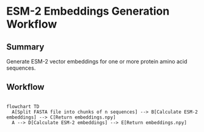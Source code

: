 # ESM-2 Embeddings Generation Workflow

## Summary

Generate ESM-2 vector embeddings for one or more protein amino acid sequences.

## Workflow

```mermaid

flowchart TD
  A[Split FASTA file into chunks of n sequences] --> B[Calculate ESM-2 embeddings] --> C[Return embeddings.npy]
  A --> D[Calculate ESM-2 embeddings] --> E[Return embeddings.npy]

```
